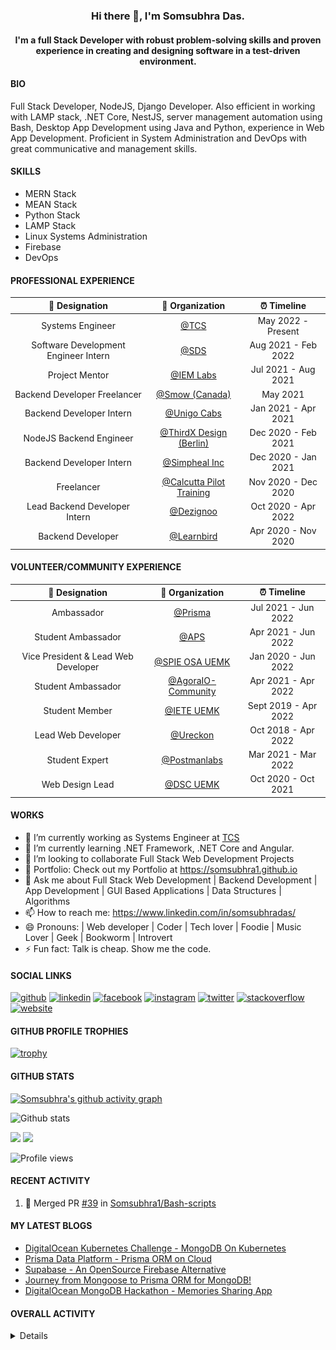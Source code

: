 <h3 align="center"> Hi there 👋, I'm Somsubhra Das. </h3>

<h4 align="center"> I'm a full Stack Developer with robust problem-solving skills and proven experience in creating and designing software in a test-driven environment.  </h4>

#### BIO

Full Stack Developer, NodeJS, Django Developer. Also efficient in working with LAMP stack, .NET Core, NestJS, server management automation using Bash, Desktop App Development using Java and Python, experience in Web App Development. Proficient in System Administration and DevOps with great communicative and management skills.

#### SKILLS

- MERN Stack
- MEAN Stack
- Python Stack
- LAMP Stack
- Linux Systems Administration
- Firebase
- DevOps

#### PROFESSIONAL EXPERIENCE

|            💼 Designation            |                          🏢 Organization                          |     ⏰ Timeline     |
| :----------------------------------: | :---------------------------------------------------------------: | :-----------------: |
|           Systems Engineer           |                     [@TCS](https://tcs.com/)                      | May 2022 - Present  |
| Software Development Engineer Intern |                   [@SDS](https://seamless.se/)                    | Aug 2021 - Feb 2022 |
|            Project Mentor            | [@IEM Labs](https://github.com/IEMA-Research-Development-Pvt-Ltd) | Jul 2021 - Aug 2021 |
|     Backend Developer Freelancer     |                 [@Smow (Canada)](http://smow.ca/)                 |      May 2021       |
|       Backend Developer Intern       |         [@Unigo Cabs](https://github.com/UnigoCabs-Dev/)          | Jan 2021 - Apr 2021 |
|       NodeJS Backend Engineer        |         [@ThirdX Design (Berlin)](https://thirdx.design/)         | Dec 2020 - Feb 2021 |
|       Backend Developer Intern       |              [@Simpheal Inc](https://simpheal.com/)               | Dec 2020 - Jan 2021 |
|              Freelancer              |   [@Calcutta Pilot Training](http://calcuttapilottraining.com/)   | Nov 2020 - Dec 2020 |
|    Lead Backend Developer Intern     |                [@Dezignoo](https://dezignoo.com/)                 | Oct 2020 - Apr 2022 |
|          Backend Developer           |              [@Learnbird](https://www.learnbird.in/)              | Apr 2020 - Nov 2020 |

#### VOLUNTEER/COMMUNITY EXPERIENCE

|           💼 Designation            |                      🏢 Organization                       |     ⏰ Timeline      |
| :---------------------------------: | :--------------------------------------------------------: | :------------------: |
|             Ambassador              |            [@Prisma](https://github.com/prisma)            | Jul 2021 - Jun 2022  |
|         Student Ambassador          |                  [@APS](https://aps.org)                   | Apr 2021 - Jun 2022  |
| Vice President & Lead Web Developer |         [@SPIE OSA UEMK](http://spieosauemk.team/)         | Jan 2020 - Jun 2022  |
|         Student Ambassador          | [@AgoraIO-Community](https://github.com/AgoraIO-Community) | Apr 2021 - Apr 2022  |
|           Student Member            |                       [@IETE UEMK]()                       | Sept 2019 - Apr 2022 |
|         Lead Web Developer          |              [@Ureckon](https://ureckon.org/)              | Oct 2018 - Apr 2022  |
|           Student Expert            |      [@Postmanlabs](https://github.com/postmanlabs/)       | Mar 2021 - Mar 2022  |
|           Web Design Lead           |              [@DSC UEMK](https://dscuemk.co/)              | Oct 2020 - Oct 2021  |

#### WORKS

- 🔭 I’m currently working as Systems Engineer at [TCS](https://tcs.com)
- 🌱 I’m currently learning .NET Framework, .NET Core and Angular.
- 👯 I’m looking to collaborate Full Stack Web Development Projects
- 💼 Portfolio: Check out my Portfolio at https://somsubhra1.github.io
- 💬 Ask me about Full Stack Web Development | Backend Development | App Development | GUI Based Applications | Data Structures | Algorithms
- 📫 How to reach me: https://www.linkedin.com/in/somsubhradas/
- 😄 Pronouns: | Web developer | Coder | Tech lover | Foodie | Music Lover | Geek | Bookworm | Introvert
- ⚡ Fun fact: Talk is cheap. Show me the code.

#### SOCIAL LINKS

<p align="center">

[<img src='https://cdn.jsdelivr.net/npm/simple-icons@3.0.1/icons/github.svg' alt='github' height='40'>](https://github.com/Somsubhra1) [<img src='https://cdn.jsdelivr.net/npm/simple-icons@3.0.1/icons/linkedin.svg' alt='linkedin' height='40'>](https://www.linkedin.com/in/somsubhradas/) [<img src='https://cdn.jsdelivr.net/npm/simple-icons@3.0.1/icons/facebook.svg' alt='facebook' height='40'>](https://www.facebook.com/S0msubhradas) [<img src='https://cdn.jsdelivr.net/npm/simple-icons@3.0.1/icons/instagram.svg' alt='instagram' height='40'>](https://www.instagram.com/somsubhra__das/) [<img src='https://cdn.jsdelivr.net/npm/simple-icons@3.0.1/icons/twitter.svg' alt='twitter' height='40'>](https://twitter.com/Somsubhra1CP) [<img src='https://cdn.jsdelivr.net/npm/simple-icons@3.0.1/icons/stackoverflow.svg' alt='stackoverflow' height='40'>](https://stackoverflow.com/users/10871274/somsubhra-das) [<img src='https://cdn.jsdelivr.net/npm/simple-icons@3.0.1/icons/icloud.svg' alt='website' height='40'>](https://somsubhra.co/)

</p>

#### GITHUB PROFILE TROPHIES

[![trophy](https://github-profile-trophy.vercel.app/?username=Somsubhra1&theme=flat)](https://github.com/ryo-ma/github-profile-trophy)

#### GITHUB STATS

[![Somsubhra's github activity graph](https://activity-graph.herokuapp.com/graph?username=somsubhra1&theme=react-dark)](https://github.com/somsubhra1)

<p align="center">

![Github stats](https://github-readme-stats.vercel.app/api?username=Somsubhra1&show_icons=true)<br>

<img src="https://github-readme-streak-stats.herokuapp.com/?user=Somsubhra1&theme=light" />

<img src="https://github-readme-stats.vercel.app/api/top-langs/?username=Somsubhra1&layout=compact&theme=light" />

![Profile views](https://gpvc.arturio.dev/Somsubhra1)

</p>

#### RECENT ACTIVITY

<!--START_SECTION:activity-->

1. 🎉 Merged PR [#39](https://github.com/Somsubhra1/Bash-scripts/pull/39) in [Somsubhra1/Bash-scripts](https://github.com/Somsubhra1/Bash-scripts)
<!--END_SECTION:activity-->

#### MY LATEST BLOGS

<!-- BLOG-POST-LIST:START -->
- [DigitalOcean Kubernetes Challenge - MongoDB On Kubernetes](https://dev.to/somsubhra1/digitalocean-kubernetes-challenge-mongodb-on-kubernetes-367k)
- [Prisma Data Platform - Prisma ORM on Cloud](https://dev.to/somsubhra1/prisma-data-platform-prisma-orm-on-cloud-2854)
- [Supabase - An OpenSource Firebase Alternative](https://dev.to/somsubhra1/supabase-an-opensource-firebase-alternative-51h4)
- [Journey from Mongoose to Prisma ORM for MongoDB!](https://dev.to/somsubhra1/journey-from-mongoose-to-prisma-orm-for-mongodb-3j21)
- [DigitalOcean MongoDB Hackathon - Memories Sharing App](https://dev.to/somsubhra1/digitalocean-mongodb-hackathon-memories-sharing-app-2kne)
<!-- BLOG-POST-LIST:END -->

#### OVERALL ACTIVITY

<details>
<!--START_SECTION:waka-->
![Code Time](http://img.shields.io/badge/Code%20Time-375%20hrs%2012%20mins-blue)

**🐱 My GitHub Data** 

> 📦 222.2 kB Used in GitHub's Storage 
 > 
> 🏆 0 Contributions in the Year 2024
 > 
> 🚫 Not Opted to Hire
 > 
> 📜 172 Public Repositories 
 > 
> 🔑 12 Private Repositories 
 > 
**I'm a Night 🦉** 

```text
🌞 Morning                1002 commits        ███░░░░░░░░░░░░░░░░░░░░░░   11.09 % 
🌆 Daytime                3188 commits        █████████░░░░░░░░░░░░░░░░   35.28 % 
🌃 Evening                3614 commits        ██████████░░░░░░░░░░░░░░░   39.99 % 
🌙 Night                  1233 commits        ███░░░░░░░░░░░░░░░░░░░░░░   13.64 % 
```
📅 **I'm Most Productive on Sunday** 

```text
Monday                   1459 commits        ████░░░░░░░░░░░░░░░░░░░░░   16.14 % 
Tuesday                  1295 commits        ████░░░░░░░░░░░░░░░░░░░░░   14.33 % 
Wednesday                963 commits         ███░░░░░░░░░░░░░░░░░░░░░░   10.66 % 
Thursday                 1413 commits        ████░░░░░░░░░░░░░░░░░░░░░   15.64 % 
Friday                   1157 commits        ███░░░░░░░░░░░░░░░░░░░░░░   12.80 % 
Saturday                 1145 commits        ███░░░░░░░░░░░░░░░░░░░░░░   12.67 % 
Sunday                   1605 commits        ████░░░░░░░░░░░░░░░░░░░░░   17.76 % 
```


📊 **This Week I Spent My Time On** 

```text
💬 Programming Languages: 
No Activity Tracked This Week

🔥 Editors: 
No Activity Tracked This Week
```

**I Mostly Code in JavaScript** 

```text
JavaScript               71 repos            █████████░░░░░░░░░░░░░░░░   37.57 % 
Java                     25 repos            ███░░░░░░░░░░░░░░░░░░░░░░   13.23 % 
Shell                    17 repos            ██░░░░░░░░░░░░░░░░░░░░░░░   08.99 % 
TypeScript               12 repos            ██░░░░░░░░░░░░░░░░░░░░░░░   06.35 % 
C#                       2 repos             ░░░░░░░░░░░░░░░░░░░░░░░░░   01.06 % 
```



**Timeline**

![Lines of Code chart](https://raw.githubusercontent.com/Somsubhra1/Somsubhra1/master/assets/bar_graph.png)


 Last Updated on 06/07/2024 01:07:02 UTC
<!--END_SECTION:waka-->
</details>
